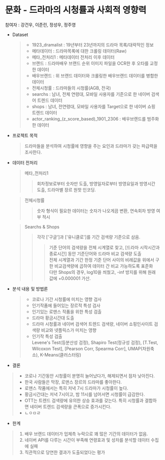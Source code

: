 # 문화 - 드라마의 시청률과 사회적 영향력
참여자 : 강건우, 이준린, 정성우, 정주영

* Dataset
  > * 1923_dramalist : 19년부터 23년까지의 드라마 목록/대략적인 정보  
  > * 메타데이터 : 드라마목록에 대한 크롤링 데이터(Raw)  
  > * 메타_전처리1 : 메타데이터 전처리 이후 데이터  
  > * 브랜드 : 드라마배우 브랜드 순위 이미지 파일을 OCR한 후 오타를 교정한 데이터  
  > * 배우브랜드 : 위 브랜드 데이터와 크롤링한 배우브랜드 데이터를 병합한 데이터  
  > * 전체시청률 : 드라마들의 시청률(AGB, 전국)  
  > * searchs : 남녀, 전체 연령대, 모바일 사용자를 기준으로 한 네이버 검색어 트렌드 데이터  
  > * shops : 남녀, 전연령대, 모바일 사용자를 Target으로 한 네이버 쇼핑 트렌드 데이터  
  > * actor_ranking_(z_score_based)_1901_2306 : 배우브랜드를 범주화한 데이터  
  
* 프로젝트 목적
  > 드라마들을 분석하여 시청률에 영향을 주는 요인과 드라마가 갖는 파급력을 조사한다.
  
* 데이터 전처리  
  > 메타_전처리1  
  > > 회차정보로부터 숫자만 도출, 방영일자로부터 방영요일과 방영시간 도출, 드라마별 장르 원핫 인코딩.  
  
  > 전체시청률  
  > > 숫자 형식이 필요한 데이터는 숫자가 나오게끔 변환, 연속회차 방영 여부 적시
    
  > Searchs & Shops  
  > > 각각 ['구글']과 ['유니클로']를 기간 검색량 기준으로 삼음.  
  > > > 기준 단어의 검색량을 전체 시계열로 찾고,  [드라마 시작시간과 종료시간] 동안 기준단어와 드라마 비교 검색량 도출  
  > > > 전체 시계열과 기간 한정 기준 단어 사이의 비례값을 위에서 구한 비교검색량에 곱하여 데이터 간 비교 가능하도록 표준화  
  > > > 다만 Shops의 경우, log10을 씌웠고, -inf 방지를 위해 원래 값에 +0.000001 가산.  
  
* 분석 내용 및 방법론
  > * 코로나 기간 시청률에 미치는 영향 검사
  > * 인기작품에 들어있는 장르적 특성 검사  
  > * 인기있는 로맨스 작품을 위한 특성 검출  
  > * 드라마 황금시간대 도출  
  > * 드라마 시청률과 네이버 검색어 트렌드 검색량, 네이버 쇼핑인사이트 검색량 비교와 넷플릭스가 미치는 영향  
  > * 인기작 특성 검출  
  > Levene's Test(등분산성 검정), Shapiro Test(정규성 검정), [T.Test, Wilcoxon Test], [Pearson Corr, Spearma Corr], UMAP(차원축소), K-Means(클러스터링)

* 결론  
 > * 코로나 기간동안 시청률이 분명히 늘어났다가, 해제되면서 점차 낮아진다.  
 > * 한국 사람들은 막장, 로맨스 장르의 드라마를 좋아한다.  
 > * 로맨스 작품에서는 특히 저녁 7시 드라마가 시청률이 높다.  
 > * 황금시간대는 저녁 7시이고, 밤 11시를 넘어서면 시청률이 급감한다.  
 > * OTT는 트렌드 검색량에 유의한 상승 효과를 갖는다. 특히 시청률과 결합하면 네이버 트렌드 검색량을 큰폭으로 증가시킨다.  
 > * ㄴㅇㅁㄹ  

* 한계
 > 1. 배우 브랜드 데이터가 업체측 누락으로 꽤 많은 기간의 데이터가 없음.  
 > 2. 네이버 API를 다루는 시간이 부족해 연령효과 및 성차를 분석할 데이터 수집에 실패  
 > 3. 직관적으로 당연한 결과가 도출되었다는 평가  
